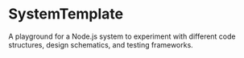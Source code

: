 # SystemTemplate
A playground for a Node.js system to experiment with different code structures, design schematics, and testing frameworks.
